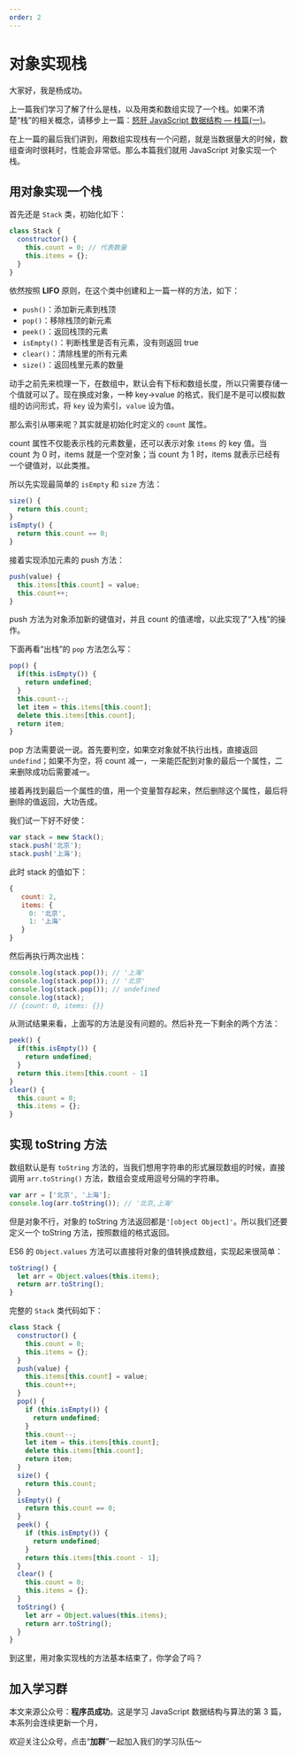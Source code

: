 ```yaml
---
order: 2
---
```


# 对象实现栈

大家好，我是杨成功。

上一篇我们学习了解了什么是栈，以及用类和数组实现了一个栈。如果不清楚“栈”的相关概念，请移步上一篇：[怒肝 JavaScript 数据结构 — 栈篇(一)](https://juejin.cn/post/7082776327400456228)。

在上一篇的最后我们讲到，用数组实现栈有一个问题，就是当数据量大的时候，数组查询时很耗时，性能会非常低。那么本篇我们就用 JavaScript 对象实现一个栈。

## 用对象实现一个栈

首先还是 `Stack` 类，初始化如下：

```js
class Stack {
  constructor() {
    this.count = 0; // 代表数量
    this.items = {};
  }
}
```

依然按照 **LIFO** 原则，在这个类中创建和上一篇一样的方法，如下：

- `push()`：添加新元素到栈顶
- `pop()`：移除栈顶的新元素
- `peek()`：返回栈顶的元素
- `isEmpty()`：判断栈里是否有元素，没有则返回 true
- `clear()`：清除栈里的所有元素
- `size()`：返回栈里元素的数量

动手之前先来梳理一下，在数组中，默认会有下标和数组长度，所以只需要存储一个值就可以了。现在换成对象，一种 key->value 的格式，我们是不是可以模拟数组的访问形式，将 `key` 设为索引，`value` 设为值。

那么索引从哪来呢？其实就是初始化时定义的 `count` 属性。

count 属性不仅能表示栈的元素数量，还可以表示对象 `items` 的 key 值。当 count 为 0 时，items 就是一个空对象；当 count 为 1 时，items 就表示已经有一个键值对，以此类推。

所以先实现最简单的 `isEmpty` 和 `size` 方法：

```js
size() {
  return this.count;
}
isEmpty() {
  return this.count == 0;
}
```

接着实现添加元素的 push 方法：

```js
push(value) {
  this.items[this.count] = value;
  this.count++;
}
```

push 方法为对象添加新的键值对，并且 count 的值递增，以此实现了“入栈”的操作。

下面再看“出栈”的 `pop` 方法怎么写：

```js
pop() {
  if(this.isEmpty()) {
    return undefined;
  }
  this.count--;
  let item = this.items[this.count];
  delete this.items[this.count];
  return item;
}
```

pop 方法需要说一说。首先要判空，如果空对象就不执行出栈，直接返回 `undefind`；如果不为空，将 count 减一，一来能匹配到对象的最后一个属性，二来删除成功后需要减一。

接着再找到最后一个属性的值，用一个变量暂存起来，然后删除这个属性，最后将删除的值返回，大功告成。

我们试一下好不好使：

```js
var stack = new Stack();
stack.push('北京');
stack.push('上海');
```

此时 stack 的值如下：

```js
{
   count: 2,
   items: {
     0: '北京', 
     1: '上海'
   }
}
```

然后再执行两次出栈：

```js
console.log(stack.pop()); // '上海'
console.log(stack.pop()); // '北京'
console.log(stack.pop()); // undefined
console.log(stack);
// {count: 0, items: {}}
```

从测试结果来看，上面写的方法是没有问题的。然后补充一下剩余的两个方法：

```js
peek() {
  if(this.isEmpty()) {
    return undefined;
  }
  return this.items[this.count - 1]
}
clear() {
  this.count = 0;
  this.items = {};
}
```

## 实现 toString 方法

数组默认是有 `toString` 方法的，当我们想用字符串的形式展现数组的时候，直接调用 `arr.toString()` 方法，数组会变成用逗号分隔的字符串。

```js
var arr = ['北京', '上海'];
console.log(arr.toString()); // '北京,上海'
```

但是对象不行，对象的 toString 方法返回都是`'[object Object]'`。所以我们还要定义一个 toString 方法，按照数组的格式返回。

ES6 的 `Object.values` 方法可以直接将对象的值转换成数组，实现起来很简单：

```js
toString() {
  let arr = Object.values(this.items);
  return arr.toString();
}
```

完整的 `Stack` 类代码如下：

```js
class Stack {
  constructor() {
    this.count = 0;
    this.items = {};
  }
  push(value) {
    this.items[this.count] = value;
    this.count++;
  }
  pop() {
    if (this.isEmpty()) {
      return undefined;
    }
    this.count--;
    let item = this.items[this.count];
    delete this.items[this.count];
    return item;
  }
  size() {
    return this.count;
  }
  isEmpty() {
    return this.count == 0;
  }
  peek() {
    if (this.isEmpty()) {
      return undefined;
    }
    return this.items[this.count - 1];
  }
  clear() {
    this.count = 0;
    this.items = {};
  }
  toString() {
    let arr = Object.values(this.items);
    return arr.toString();
  }
}
```

到这里，用对象实现栈的方法基本结束了，你学会了吗？

## 加入学习群

本文来源公众号：**程序员成功**。这是学习 JavaScript 数据结构与算法的第 3 篇，本系列会连续更新一个月，

欢迎关注公众号，点击“**加群**”一起加入我们的学习队伍～
